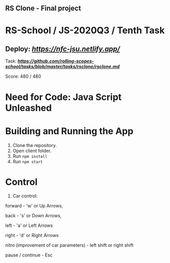 ## RS Clone - Final project

# RS-School / JS-2020Q3 / Tenth Task

## Deploy:   ***https://nfc-jsu.netlify.app/***


Task: ***https://github.com/rolling-scopes-school/tasks/blob/master/tasks/rsclone/rsclone.md***

Score: 480 / 480

# Need for Code: Java Script Unleashed

# Building and Running the App

1. Сlone the repository.
2. Open client folder.
3. Run `npm install`
4. Run `npm start`

# Сontrol

1. Car control: 

forward - 'w' or Up Arrows,

back - 's' or Down Arrows,

left - 'a' or Left Arrows

right - 'd' or Right Arrows

nitro (improvement of car parameters) - left shift or right shift

pause / continue - Esc
